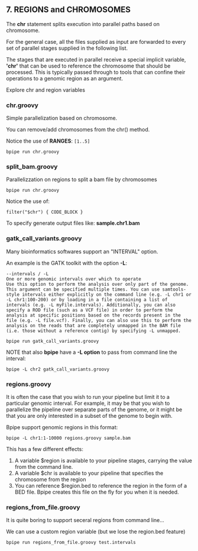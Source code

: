 ## 7. REGIONS and CHROMOSOMES

The **chr** statement splits execution into parallel paths based on chromosome. 

For the general case, all the files supplied as input are forwarded to every set of parallel stages supplied in the following list.

The stages that are executed in parallel receive a special implicit variable, **'chr'** that can be used to reference the chromosome that should be processed. This is typically passed through to tools that can confine their operations to a genomic region as an argument.

Explore chr and region variables

### chr.groovy

Simple parallelization based on chromosome.

You can remove/add chromosomes from the chr() method.

Notice the use of **RANGES**: `[1..5]`

```
bpipe run chr.groovy
```

### split_bam.groovy

Parallelizzation on regions to split a bam file by chromosomes

```
bpipe run chr.groovy
```

Notice the use of:

```
filter("$chr") { CODE_BLOCK }
```

To specify generate output files like: **sample.chr1.bam**



### gatk_call_variants.groovy

Many bioinformatics softwares support an "INTERVAL" option. 

An example is the GATK toolkit with the option **-L**:

	--intervals / -L
	One or more genomic intervals over which to operate
	Use this option to perform the analysis over only part of the genome. This argument can be specified multiple times. You can use samtools-style intervals either explicitly on the command line (e.g. -L chr1 or -L chr1:100-200) or by loading in a file containing a list of intervals (e.g. -L myFile.intervals). Additionally, you can also specify a ROD file (such as a VCF file) in order to perform the analysis at specific positions based on the records present in the file (e.g. -L file.vcf). Finally, you can also use this to perform the analysis on the reads that are completely unmapped in the BAM file (i.e. those without a reference contig) by specifying -L unmapped.


```
bpipe run gatk_call_variants.groovy
```

NOTE that also **bpipe** have a **-L option** to pass from command line the interval:

```
bpipe -L chr2 gatk_call_variants.groovy
```

### regions.groovy

It is often the case that you wish to run your pipeline but limit it to a particular genomic interval. For example, it may be that you wish to parallelize the pipeline over separate parts of the genome, or it might be that you are only interested in a subset of the genome to begin with.

Bpipe support genomic regions in this format:

```
bpipe -L chr1:1-10000 regions.groovy sample.bam
```

This has a few different effects:

1. A variable $region is available to your pipeline stages, carrying the value from the command line.
2. A variable $chr is available to your pipeline that specifies the chromosome from the region
3. You can reference $region.bed to reference the region in the form of a BED file. Bpipe creates this file on the fly for you when it is needed.


### regions_from_file.groovy

It is quite boring to support seceral regions from command line...

We can use a custom region variable (but we lose the region.bed feature)

```
bpipe run regions_from_file.groovy test.intervals
```


